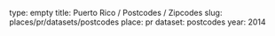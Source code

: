 type: empty
title: Puerto Rico / Postcodes / Zipcodes
slug: places/pr/datasets/postcodes
place: pr
dataset: postcodes
year: 2014
